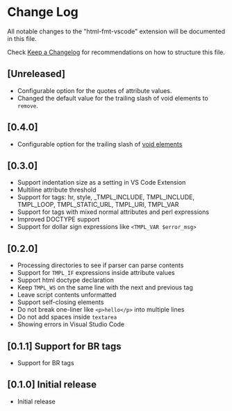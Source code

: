 # Change Log

All notable changes to the "html-fmt-vscode" extension will be documented in this file.

Check [Keep a Changelog](http://keepachangelog.com/) for recommendations on how to structure this file.

## [Unreleased]

- Configurable option for the quotes of attribute values.
- Changed the default value for the trailing slash of void elements to `remove`.

## [0.4.0]

- Configurable option for the trailing slash of [void elements](https://html.spec.whatwg.org/multipage/syntax.html#void-elements)

## [0.3.0]

- Support indentation size as a setting in VS Code Extension
- Multiline attribute threshold
- Support for tags: hr, style, _TMPL_INCLUDE, TMPL_INCLUDE, TMPL_LOOP, TMPL_STATIC_URL, TMPL_URI, TMPL_VAR
- Support for tags with mixed normal attributes and perl expressions
- Improved DOCTYPE support
- Support for dollar sign expressions like `<TMPL_VAR $error_msg>`

## [0.2.0]

- Processing directories to see if parser can parse contents
- Support for `TMPL_IF` expressions inside attribute values
- Support html doctype declaration
- Keep `TMPL_WS` on the same line with the next and previous tag
- Leave script contents unformatted
- Support self-closing elements
- Do not break one-liner like `<p>hello</p>` into multiple lines
- Do not add spaces inside `textarea`
- Showing errors in Visual Studio Code

## [0.1.1] Support for BR tags

- Support for BR tags

## [0.1.0] Initial release

- Initial release
